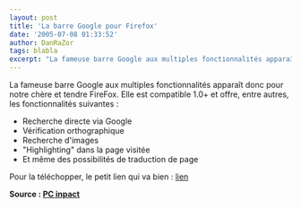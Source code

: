 ```yaml
---
layout: post
title: 'La barre Google pour Firefox'
date: '2005-07-08 01:33:52'
author: DanRaZor
tags: blabla
excerpt: "La fameuse barre Google aux multiples fonctionnalités apparaît donc pour notre chère et tendre FireFox.     \nElle est compatible 1.0+ et offre, entre autres, les fonctionnalités suivantes :"
---
```


La fameuse barre Google aux multiples fonctionnalités apparaît donc pour notre chère et tendre FireFox.
Elle est compatible 1.0+ et offre, entre autres, les fonctionnalités suivantes :

* Recherche directe via Google
* Vérification orthographique
* Recherche d'images
* "Highlighting" dans la page visitée
* Et même des possibilités de traduction de page

Pour la téléchopper, le petit lien qui va bien : [lien](http://toolbar.google.com/firefox/index.html)

**Source : [PC inpact](http://www.pcinpact.com/actu/news/La_barre_Google_pour_Firefox_est_disponible.htm)**
